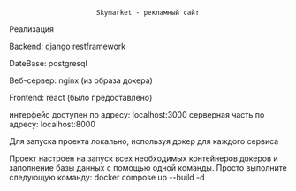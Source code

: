                           Skymarket - рекламный сайт

Реализация

Backend: django restframework

DateBase: postgresql

Веб-сервер: nginx (из образа докера)

Frontend: react (было предоставлено)

интерфейс доступен по адресу: localhost:3000 серверная часть по адресу: localhost:8000

Для запуска проекта локально, используя докер для каждого сервиса

Проект настроен на запуск всех необходимых контейнеров докеров и заполнение базы данных с помощью одной команды. Просто выполните следующую команду: docker compose up --build -d

